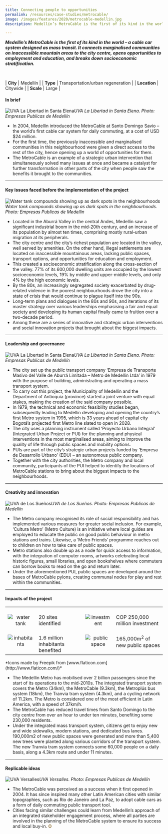 ```yaml
---
title: Connecting people to opportunities
permalink: /resources/case-studies/metrocable/
image: /images/features/2020/metrocable-medellin.jpg
description: Medellín’s MetroCable is the first of its kind in the world – a cable car system designed as mass transit. It connects marginalised communities on inaccessible mountain areas to the city centre, opens opportunities to employment and education, and breaks down socioeconomic stratification.

---
```


***Medellín’s MetroCable is the first of its kind in the world – a cable car system designed as mass transit. It connects marginalised communities on inaccessible mountain areas to the city centre, opens opportunities to employment and education, and breaks down socioeconomic stratification.*** 

<br>

| **City** | Medellín |
| **Type** | Transportation/urban regeneration |
| **Location** | Citywide |
| **Scale** | Large |

#### **In brief**

![UVA La Libertad in Santa Elena](/images/features/2020/medellin-metrocable.jpg/)*UVA La Libertad in Santa Elena. Photo: Empresas Publicas de Medellín*

- In 2004, Medellín introduced the MetroCable at Santo Domingo Savio – the world’s first cable car system for daily commuting, at a cost of USD $24 million. 
- For the first time, the previously inaccessible and marginalised communities in this neighbourhood were given a direct access to the rest of the city, hence opening up a world of opportunities for them. 
- The MetroCable is an example of a strategic urban intervention that simultaneously solved many issues at once and became a catalyst for further transformation in other parts of the city when people saw the benefits it brought to the communities. 

---

#### **Key issues faced before the implementation of the project**

![Water tank compounds showing up as dark spots in the neighbourhoods](/images/features/2020/dark-spots.jpg/)*Water tank compounds showing up as dark spots in the neighbourhoods. Photo: Empresas Publicas de Medellín*

- Located in the Aburrá Valley in the central Andes, Medellín saw a significant industrial boom in the mid-20th century, and an increase of its population by almost ten times, comprising mostly rural-urban migration at its peripherals. 
- The city centre and the city’s richest population are located in the valley, well served by amenities. On the other hand, illegal settlements are located on inaccessible mountainous areas, lacking public spaces, transport options, and opportunities for education and employment. 
- This created a socioeconomic stratification along the cross-section of the valley. 77% of its 600,000 dwelling units are occupied by the lowest socioeconomic levels, 19% by middle and upper-middle levels, and only 4% by the high economic levels. 
- By the 80s, an increasingly segregated society exacerbated by drug-related violence in the poorest neighbourhoods drove the city into a state of crisis that would continue to plague itself into the 90s. 
- Long-term plans and dialogues in the 80s and 90s, and iterations of its master strategy over various leaderships emphasising a fair and equal society and developing its human capital finally came to fruition over a two-decade period. 
- Among these are a series of innovative and strategic urban interventions and social innovation projects that brought about the biggest impacts. 

---

#### **Leadership and governance**

![UVA La Libertad in Santa Elena](/images/features/2020/uva-la-libertad.jpg/)*UVA La Libertad in Santa Elena. Photo: Empresas Publicas de Medellín*

- The city set up the public transport company ‘Empresa de Transporte Masivo del Valle de Aburrá Limitada – Metro de Medellín Ltda’ in 1979 with the purpose of building, administrating and operating a mass transport system. 
- To carry out this project, the Municipality of Medellín and the Department of Antioquia (province) started a joint venture with equal stakes, making the creation of the said company possible. 
- In 1979, the technical and economic feasibility studies began, subsequently leading to Medellín developing and opening the country’s first Metro system in 1995, which is 33 years ahead of capital city Bogotá’s projected first Metro line slated to open in 2028. 
- The city uses a planning instrument called ‘Proyecto Urbano Integral’ (Integrated Urban Project or PUI) for the planning and physical interventions in the most marginalised areas, aiming to improve the quality of life through public spaces and mobility options. 
- PUIs are part of the city’s strategic urban projects funded by ‘Empresa de Desarrollo Urbano’ (EDU) – an autonomous public company. 
- Together with the city authorities, the Metro company and local community, participants of the PUI helped to identify the locations of MetroCable stations to bring about the biggest impacts to the neighbourhoods.

---

#### **Creativity and innovation**

![UVA de Los Sueños](/images/features/2020/uva-los-suenos.jpg/)*UVA de Los Sueños. Photo: Empresas Publicas de Medellín*

- The Metro company recognised its role of social responsibility and has implemented various measures for greater social inclusion. For example, ‘Cultura Metro’ (Metro Culture) is an initiative where local guides are employed to educate the public on good public behaviour in metro stations and trains. Likewise, a ‘Metro Friends’ programme reaches out to children on how to take care of public spaces. 
- Metro stations also double up as a node for quick access to information, with the integration of computer rooms, artworks celebrating local historic figures, small libraries, and open bookshelves where commuters can borrow books to read on the go and return later. 
- Under the aforementioned PUI, public spaces are developed around the bases of MetroCable pylons, creating communal nodes for play and rest within the communities. 

---

#### **Impacts of the project**

<table style="width: 100%;" cellpadding="0">
<tbody>
<tr>
<td style="width: 80px; text-align: center; vertical-align: top;"><br><img src="/images/features/2020/water-tank.png" alt="water tank" /><br></td>
  <td style="text-align: left; vertical-align: top;"><br>20 sites identified<br></td>
<td style="width: 80px; text-align: center; vertical-align: top;"><br><img src="/images/features/2020/investment.png" alt="investment" /><br></td>
<td style="text-align: left; vertical-align: top;"><br>COP 250,000 million investment<br></td>
</tr>
<tr>
<td style="width: 80px; text-align: center; vertical-align: top;"><br><img src="/images/features/2020/inhabitants.png" alt="inhabitants" /><br></td>
<td style="text-align: left; vertical-align: top;"><br>1.6 million inhabitants benefited<br></td>
<td style="width: 80px; text-align: center; vertical-align: top;"><br><img src="/images/features/2020/public-spacez.png" alt="public space" /><br></td>
<td style="text-align: left; vertical-align: top;"><br>165,000m<sup>2</sup> of new public spaces<br></td>
</tr>
</tbody>
</table>*Icons made by Freepik from [www.flaticon.com](http://www.flaticon.com/)*

- The Medellín Metro has mobilised over 2 billion passengers since the start of its operations to the mid-2010s. 
The integrated transport system covers the Metro (34km), the MetroCable (9.3km), the Metroplús bus system (18km), the Tranvia tram system (4.3km), and a cycling network of 11.2km. The Metro is considered one of the most efficient in Latin America, with a speed of 37km/h. 
- The MetroCable has reduced travel times from Santo Domingo to the city centre from over an hour to under ten minutes, benefiting some 230,000 residents. 
- Under the integrated mass transport system, citizens get to enjoy new and wide sidewalks, modern stations, and dedicated bus lanes. 
190,000m2 of new public spaces were generated and more than 5,400 new trees were planted along various corridors of the transport system.  
The new Tranvia tram system connects some 60,000 people on a daily basis, along a 4.3km route and under 11 minutes. 

---

#### **Replicable ideas**

![UVA Versalles](/images/features/2020/uva-versalles.jpg/)*UVA Versalles. Photo: Empresas Publicas de Medellín*

- The MetroCable was perceived as a success when it first opened in 2004. It has since inspired many other Latin American cities with similar topographies, such as Rio de Janeiro and La Paz, to adopt cable cars as a form of daily commuting public transport tool.  
- Cities facing similar challenges could learn from Medellín’s approach of an integrated stakeholder engagement process, where all parties are involved in the planning of the MetroCable system to ensure its success and local buy-in. **<font color="#967942">O</font>**

